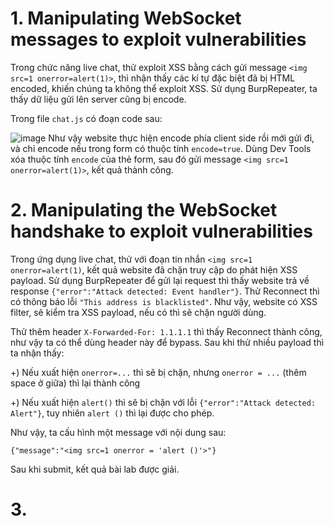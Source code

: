 # 1. Manipulating WebSocket messages to exploit vulnerabilities

Trong chức năng live chat, thử exploit XSS bằng cách gửi message `<img src=1 onerror=alert(1)>`, thì nhận thấy các kí tự đặc biệt đã bị HTML encoded, khiến chúng ta không thể exploit XSS. Sử dụng BurpRepeater, ta thấy dữ liệu gửi lên server cũng bị encode.

Trong file `chat.js` có đoạn code sau:

![image](https://user-images.githubusercontent.com/103978452/215007534-39c1a61f-0105-459e-82c2-8ee8d97ed5f9.png)
Như vậy website thực hiện encode phía client side rồi mới gửi đi, và chỉ encode nếu trong form có thuộc tính `encode=true`. Dùng Dev Tools xóa thuộc tính `encode` của thẻ form, sau đó gửi message `<img src=1 onerror=alert(1)>`, kết quả thành công.

# 2. Manipulating the WebSocket handshake to exploit vulnerabilities
Trong ứng dụng live chat, thử với đoạn tin nhắn `<img src=1 onerror=alert(1)`, kết quả website đã chặn truy cập do phát hiện XSS payload. Sử dụng BurpRepeater để gửi lại request thì thấy website trả về response `{"error":"Attack detected: Event handler"}`. Thử Reconnect thì có thông báo lỗi `"This address is blacklisted"`. Như vậy, website có XSS filter, sẽ kiểm tra XSS payload, nếu có thì sẽ chặn người dùng.

Thử thêm header `X-Forwarded-For: 1.1.1.1` thì thấy Reconnect thành công, như vậy ta có thể dùng header này để bypass. Sau khi thử nhiều payload thì ta nhận thấy:

+) Nếu xuất hiện `onerror=...` thì sẽ bị chặn, nhưng `onerror = ...` (thêm space ở giữa) thì lại thành công

+) Nếu xuất hiện `alert()` thì sẽ bị chặn với lỗi `{"error":"Attack detected: Alert"}`, tuy nhiên `alert ()` thì lại được cho phép.

Như vậy, ta cấu hình một message với nội dung sau:

```
{"message":"<img src=1 onerror = 'alert ()'>"}
```
Sau khi submit, kết quả bài lab được giải.

# 3. 
